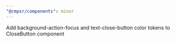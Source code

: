 ```yaml
---
"@cmpsr/components": minor
---
```


Add background-action-focus and text-close-button color tokens to CloseButton component
